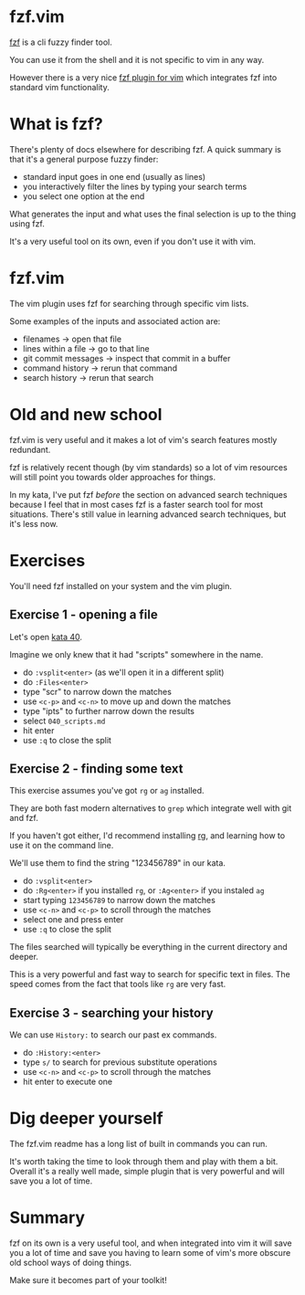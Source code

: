# fzf.vim

[fzf](https://github.com/junegunn/fzf) is a cli fuzzy finder tool.

You can use it from the shell and it is not specific to vim in any way.

However there is a very nice [fzf plugin for vim](https://github.com/junegunn/fzf.vim)
which integrates fzf into standard vim functionality.

# What is fzf?

There's plenty of docs elsewhere for describing fzf.
A quick summary is that it's a general purpose fuzzy finder:

- standard input goes in one end (usually as lines)
- you interactively filter the lines by typing your search terms
- you select one option at the end

What generates the input and what uses the final selection is up to the thing using fzf.

It's a very useful tool on its own, even if you don't use it with vim.

# fzf.vim

The vim plugin uses fzf for searching through specific vim lists.

Some examples of the inputs and associated action are:

- filenames -> open that file
- lines within a file -> go to that line
- git commit messages -> inspect that commit in a buffer
- command history -> rerun that command
- search history -> rerun that search

# Old and new school

fzf.vim is very useful and it makes a lot of vim's search features mostly redundant.

fzf is relatively recent though (by vim standards) so a lot of vim resources will still point you towards
older approaches for things.

In my kata, I've put fzf _before_ the section on advanced search techniques because I feel that in most cases fzf is a faster
search tool for most situations.
There's still value in learning advanced search techniques, but it's less now.

# Exercises

You'll need fzf installed on your system and the vim plugin.

## Exercise 1 - opening a file

Let's open [kata 40](040_scripts.md).

Imagine we only knew that it had "scripts" somewhere in the name.

- do `:vsplit<enter>` (as we'll open it in a different split)
- do `:Files<enter>`
- type "scr" to narrow down the matches
- use `<c-p>` and `<c-n>` to move up and down the matches
- type "ipts" to further narrow down the results
- select `040_scripts.md`
- hit enter
- use `:q` to close the split

## Exercise 2 - finding some text

This exercise assumes you've got `rg` or `ag` installed.

They are both fast modern alternatives to `grep` which integrate well
with git and fzf.

If you haven't got either, I'd recommend installing [rg](https://github.com/BurntSushi/ripgrep),
and learning how to use it on the command line.

We'll use them to find the string "123456789" in our kata.

- do `:vsplit<enter>`
- do `:Rg<enter>` if you installed `rg`, or `:Ag<enter>` if you instaled `ag`
- start typing `123456789` to narrow down the matches
- use `<c-n>` and `<c-p>` to scroll through the matches
- select one and press enter
- use `:q` to close the split

The files searched will typically be everything in the current directory and deeper.

This is a very powerful and fast way to search for specific text in files.
The speed comes from the fact that tools like `rg` are very fast.

## Exercise 3 - searching your history

We can use `History:` to search our past ex commands.

- do `:History:<enter>`
- type `s/` to search for previous substitute operations
- use `<c-n>` and `<c-p>` to scroll through the matches
- hit enter to execute one

# Dig deeper yourself

The fzf.vim readme has a long list of built in commands you can run.

It's worth taking the time to look through them and play with them a bit.
Overall it's a really well made, simple plugin that is very powerful and will save you a lot of time.

# Summary

fzf on its own is a very useful tool, and when integrated into vim it will save you a lot of time
and save you having to learn some of vim's more obscure old school ways of doing things. 

Make sure it becomes part of your toolkit!
